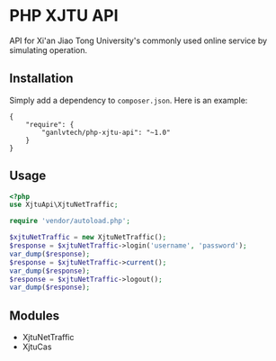 # PHP XJTU API

API for Xi'an Jiao Tong University's commonly used online service by simulating operation.

## Installation

Simply add a dependency to `composer.json`. Here is an example:

    {
        "require": {
            "ganlvtech/php-xjtu-api": "~1.0"
        }
    }

## Usage

```php
<?php
use XjtuApi\XjtuNetTraffic;

require 'vendor/autoload.php';

$xjtuNetTraffic = new XjtuNetTraffic();
$response = $xjtuNetTraffic->login('username', 'password');
var_dump($response);
$response = $xjtuNetTraffic->current();
var_dump($response);
$response = $xjtuNetTraffic->logout();
var_dump($response);
```

## Modules

* XjtuNetTraffic
* XjtuCas
